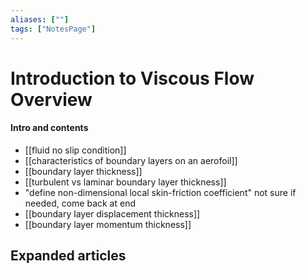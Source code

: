 ```yaml
---
aliases: [""]
tags: ["NotesPage"]
---
```


# Introduction to Viscous Flow Overview

#### Intro and contents 
- [[fluid no slip condition]]
- [[characteristics of boundary layers on an aerofoil]]
- [[boundary layer thickness]]
- [[turbulent vs laminar boundary layer thickness]]
- "define non-dimensional local skin-friction coefficient" not sure if needed, come back at end
- [[boundary layer displacement thickness]]
- [[boundary layer momentum thickness]]



## Expanded articles
